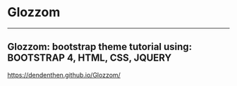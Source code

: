 # Glozzom
---
Glozzom: bootstrap theme tutorial using: BOOTSTRAP 4, HTML, CSS, JQUERY
---
https://dendenthen.github.io/Glozzom/
